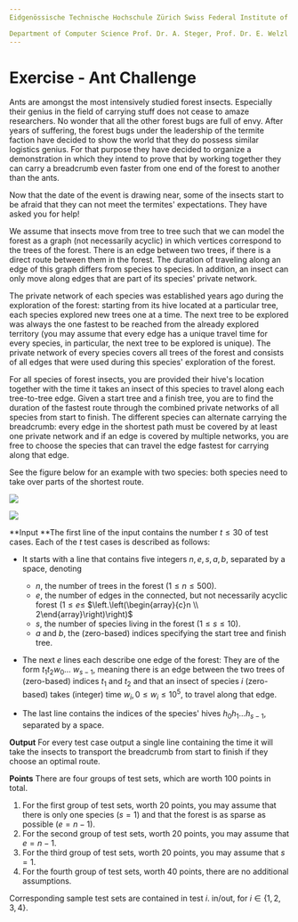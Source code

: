 ```yaml
---
Eidgenössische Technische Hochschule Zürich Swiss Federal Institute of Technology Zurich Algorithms Lab HS22

Department of Computer Science Prof. Dr. A. Steger, Prof. Dr. E. Welzl cadmo.ethz.ch/education/lectures/HS22/algolab
---
```


# Exercise - Ant Challenge

Ants are amongst the most intensively studied forest insects. Especially their genius in the field of carrying stuff does not cease to amaze researchers. No wonder that all the other forest bugs are full of envy. After years of suffering, the forest bugs under the leadership of the termite faction have decided to show the world that they do possess similar logistics genius. For that purpose they have decided to organize a demonstration in which they intend to prove that by working together they can carry a breadcrumb even faster from one end of the forest to another than the ants.

Now that the date of the event is drawing near, some of the insects start to be afraid that they can not meet the termites' expectations. They have asked you for help!

We assume that insects move from tree to tree such that we can model the forest as a graph (not necessarily acyclic) in which vertices correspond to the trees of the forest. There is an edge between two trees, if there is a direct route between them in the forest. The duration of traveling along an edge of this graph differs from species to species. In addition, an insect can only move along edges that are part of its species' private network.

The private network of each species was established years ago during the exploration of the forest: starting from its hive located at a particular tree, each species explored new trees one at a time. The next tree to be explored was always the one fastest to be reached from the already explored territory (you may assume that every edge has a unique travel time for every species, in particular, the next tree to be explored is unique). The private network of every species covers all trees of the forest and consists of all edges that were used during this species' exploration of the forest.

For all species of forest insects, you are provided their hive's location together with the time it takes an insect of this species to travel along each tree-to-tree edge. Given a start tree and a finish tree, you are to find the duration of the fastest route through the combined private networks of all species from start to finish. The different species can alternate carrying the breadcrumb: every edge in the shortest path must be covered by at least one private network and if an edge is covered by multiple networks, you are free to choose the species that can travel the edge fastest for carrying along that edge.

See the figure below for an example with two species: both species need to take over parts of the shortest route.

![](https://cdn.mathpix.com/cropped/2023_01_01_ab4b2c48d124cce32f5eg-1.jpg?height=451&width=794&top_left_y=2036&top_left_x=240)

![](https://cdn.mathpix.com/cropped/2023_01_01_ab4b2c48d124cce32f5eg-1.jpg?height=431&width=686&top_left_y=2052&top_left_x=1142)

**Input **The first line of the input contains the number $t \leqslant 30$ of test cases. Each of the $t$ test cases is described as follows:

- It starts with a line that contains five integers $n, e, s, a, b$, separated by a space, denoting 
  - $n$, the number of trees in the forest $(1 \leqslant n \leqslant 500)$.
  - $e$, the number of edges in the connected, but not necessarily acyclic forest $(1 \leqslant e \leqslant$ $\left.\left(\begin{array}{c}n \\ 2\end{array}\right)\right)$
  - $s$, the number of species living in the forest $(1 \leqslant s \leqslant 10)$.
  - $a$ and $b$, the (zero-based) indices specifying the start tree and finish tree.

- The next $e$ lines each describe one edge of the forest: They are of the form $t_{1} t_{2} w_{0} \ldots$ $w_{s-1}$, meaning there is an edge between the two trees of (zero-based) indices $t_{1}$ and $t_{2}$ and that an insect of species $i$ (zero-based) takes (integer) time $w_{i}, 0 \leqslant w_{i} \leqslant 10^{5}$, to travel along that edge.

- The last line contains the indices of the species' hives $h_{0} h_{1} \ldots h_{s-1}$, separated by a space.

**Output** For every test case output a single line containing the time it will take the insects to transport the breadcrumb from start to finish if they choose an optimal route.

**Points** There are four groups of test sets, which are worth 100 points in total.

1. For the first group of test sets, worth 20 points, you may assume that there is only one species $(s=1)$ and that the forest is as sparse as possible $(e=n-1)$.
2. For the second group of test sets, worth 20 points, you may assume that $e=n-1$.
3. For the third group of test sets, worth 20 points, you may assume that $s=1$.
4. For the fourth group of test sets, worth 40 points, there are no additional assumptions.

Corresponding sample test sets are contained in test $i$. in/out, for $i \in\{1,2,3,4\}$. 